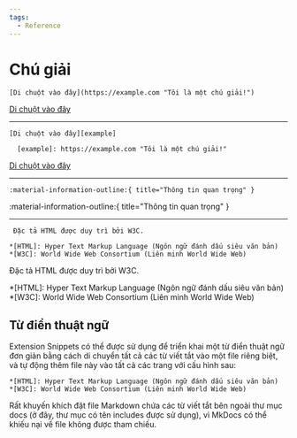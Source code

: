 ```yaml
---
tags:
  - Reference
---
```


# Chú giải

```
[Di chuột vào đây](https://example.com "Tôi là một chú giải!")
``` 

[Di chuột vào đây](https://example.com "Tôi là một chú giải!")

***

```
[Di chuột vào đây][example]

  [example]: https://example.com "Tôi là một chú giải!"
```

[Di chuột vào đây][example]

  [example]: https://example.com "Tôi là một chú giải!"

***

``` 
:material-information-outline:{ title="Thông tin quan trọng" }
```
:material-information-outline:{ title="Thông tin quan trọng" }

***

```
 Đặc tả HTML được duy trì bởi W3C.

*[HTML]: Hyper Text Markup Language (Ngôn ngữ đánh dấu siêu văn bản)
*[W3C]: World Wide Web Consortium (Liên minh World Wide Web)
```

 Đặc tả HTML được duy trì bởi W3C.

*[HTML]: Hyper Text Markup Language (Ngôn ngữ đánh dấu siêu văn bản)
*[W3C]: World Wide Web Consortium (Liên minh World Wide Web)

## Từ điển thuật ngữ

Extension Snippets có thể được sử dụng để triển khai một từ điển thuật ngữ đơn giản bằng cách di chuyển tất cả các từ viết tắt vào một file riêng biệt, và tự động thêm file này vào tất cả các trang với cấu hình sau:

```title="includes/abbreviations.md"
*[HTML]: Hyper Text Markup Language (Ngôn ngữ đánh dấu siêu văn bản)
*[W3C]: World Wide Web Consortium (Liên minh World Wide Web)
```

Rất khuyến khích đặt file Markdown chứa các từ viết tắt bên ngoài thư mục docs (ở đây, thư mục có tên includes được sử dụng), vì MkDocs có thể khiếu nại về file không được tham chiếu. 
